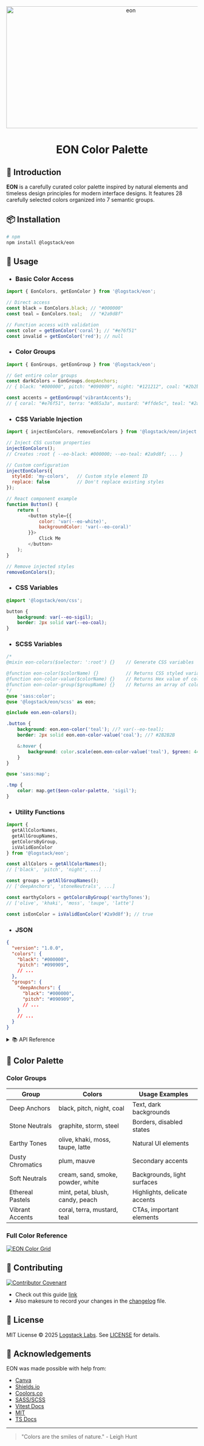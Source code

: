<div align="center">
<img src="https://socialify.git.ci/logstacklabs/eon/image?custom_language=JavaScript&description=1&forks=1&issues=1&language=1&name=1&owner=1&pulls=1&stargazers=1&theme=Light" alt="eon" width="640" height="320" />
  <h1>EON Color Palette</h1>

<!--[![npm version](https://img.shields.io/npm/v/@logstack/eon.svg?style=flat-square)](https://www.npmjs.com/package/@logstack/eon)
[![License](https://img.shields.io/github/license/logstacklabs/eon.svg?style=flat-square)](https://github.com/logstacklabs/eon/blob/main/LICENSE)
[![Downloads](https://img.shields.io/npm/dm/@logstack/eon.svg?style=flat-square)](https://npm-stat.com/charts.html?package=%40logstack%2Feon)
[![Bundle Size](https://img.shields.io/bundlephobia/minzip/@logstack/eon?style=flat-square)](https://bundlephobia.com/package/@logstack/eon)-->
</div>

## 🌌 Introduction
**EON** is a carefully curated color palette inspired by natural elements and timeless design principles for modern interface designs. It features 28 carefully selected colors organized into 7 semantic groups.

## 📦 Installation
```bash
# npm
npm install @logstack/eon
```

## 🚀 Usage
- ### Basic Color Access
```javascript
import { EonColors, getEonColor } from '@logstack/eon';

// Direct access
const black = EonColors.black; // "#000000"
const teal = EonColors.teal;   // "#2a9d8f"

// Function access with validation
const color = getEonColor('coral'); // "#e76f51"
const invalid = getEonColor('red'); // null
```

- ### Color Groups
```javascript
import { EonGroups, getEonGroup } from '@logstack/eon';

// Get entire color groups
const darkColors = EonGroups.deepAnchors;
// { black: "#000000", pitch: "#090909", night: "#121212", coal: "#2b2b2b" }

const accents = getEonGroup('vibrantAccents');
// { coral: "#e76f51", terra: "#d65a3a", mustard: "#ffde5c", teal: "#2a9d8f" }
```
- ### CSS Variable Injection
```javascript
import { injectEonColors, removeEonColors } from '@logstack/eon/inject';

// Inject CSS custom properties
injectEonColors(); 
// Creates :root { --eo-black: #000000; --eo-teal: #2a9d8f; ... }

// Custom configuration
injectEonColors({
  styleId: 'my-colors',   // Custom style element ID
  replace: false          // Don't replace existing styles
});

// React component example
function Button() {
    return (
        <button style={{
            color: 'var(--eo-white)',
            backgroundColor: 'var(--eo-coral)'
        }}>
            Click Me
        </button>
    );
}

// Remove injected styles
removeEonColors();
```

- ### CSS Variables
```css
@import '@logstack/eon/css';

button {
    background: var(--eo-sigil);
    border: 2px solid var(--eo-coal);
}
```

- ### SCSS Variables
```scss
/*
@mixin eon-colors($selector: ':root') {}    // Generate CSS variables

@function eon-color($colorName) {}          // Returns CSS styled variable, Eg: var(--eo-sigil)
@function eon-color-value($colorName) {}    // Returns Hex value of color, Eg: #4D4153
@function eon-color-group($groupName) {}    // Returns an array of colors values from specified group.
*/
@use 'sass:color';
@use '@logstack/eon/scss' as eon;

@include eon.eon-colors();

.button {
    background: eon.eon-color('teal'); //? var(--eo-teal);
    border: 2px solid eon.eon-color-value('coal'); //? #2B2B2B

    &:hover {
        background: color.scale(eon.eon-color-value('teal'), $green: 44%);
    }
}

@use 'sass:map';

.tmp { 
    color: map.get($eon-color-palette, 'sigil');
}
```

- ### Utility Functions
```javascript
import { 
  getAllColorNames, 
  getAllGroupNames, 
  getColorsByGroup,
  isValidEonColor 
} from '@logstack/eon';

const allColors = getAllColorNames(); 
// ['black', 'pitch', 'night', ...]

const groups = getAllGroupNames(); 
// ['deepAnchors', 'stoneNeutrals', ...]

const earthyColors = getColorsByGroup('earthyTones'); 
// ['olive', 'khaki', 'moss', 'taupe', 'latte']

const isEonColor = isValidEonColor('#2a9d8f'); // true
```

- ### JSON
```json
{
  "version": "1.0.0",
  "colors": {
    "black": "#000000",
    "pitch": "#090909",
    // ...
  },
  "groups": {
    "deepAnchors": {
      "black": "#000000",
      "pitch": "#090909",
      // ...
    }
    // ...
  }
}
```

<details>
<summary>📚 API Reference</summary>

```javascript
// Core functions
getEonColor(colorName: string): string | null
getEonGroup(groupName: string): Record<string, string> | null

getAllColorNames(): string[]
getAllGroupNames(): string[]
getColorsByGroup(groupName: string): string[] | []

isValidEonColor(colorName: string): boolean
isEonColorsInjected(styleId: string): boolean
removeEonColors(styleId: string): boolean;  // Removes CSS variables
injectEonColors(options: Record<string, string>): boolean;  // Injects CSS variables

// Core objects
EonColors: Record<string, string>
EonGroups: Record<string, Record<string, string>>
```
</details>

## 🎨 Color Palette
### Color Groups
| Group              | Colors                                | Usage Examples               |
|--------------------|---------------------------------------|------------------------------|
| Deep Anchors       | black, pitch, night, coal             | Text, dark backgrounds       |
| Stone Neutrals     | graphite, storm, steel                | Borders, disabled states     |
| Earthy Tones       | olive, khaki, moss, taupe, latte      | Natural UI elements          |
| Dusty Chromatics   | plum, mauve                           | Secondary accents            |
| Soft Neutrals      | cream, sand, smoke, powder, white     | Backgrounds, light surfaces  |
| Ethereal Pastels   | mint, petal, blush, candy, peach      | Highlights, delicate accents |
| Vibrant Accents    | coral, terra, mustard, teal           | CTAs, important elements     |

### Full Color Reference
[![EON Color Grid](./swatches.png)](https://logstacklabs.github.io/eon-swatches/)

## 🤝 Contributing
[![Contributor Covenant](https://img.shields.io/badge/Contributor%20Covenant-2.1-4baaaa.svg)](CODE_OF_CONDUCT.md)
- Check out this guide [link](https://daily.dev/blog/how-to-contribute-to-open-source-github-repositories)
- Also makesure to record your changes in the [changelog](CHANGELOG.md) file.

## 📜 License
MIT License © 2025 [Logstack Labs](https://logstack.dev). See [LICENSE](https://github.com/logstacklabs/eon/blob/main/LICENSE) for details.

## 🙏 Acknowledgements
EON was made possible with help from:
- [Canva](https://www.canva.com/colors/color-wheel/)
- [Shields.io](https://shields.io)
- [Coolors.co](https://coolors.co)
- [SASS/SCSS](https://sass-lang.com)
- [Vitest Docs](https://vitest.dev/guide/)
- [MIT](https://opensource.org/license/mit)
- [TS Docs](https://www.typescriptlang.org/docs/)
---

> "Colors are the smiles of nature." - Leigh Hunt
